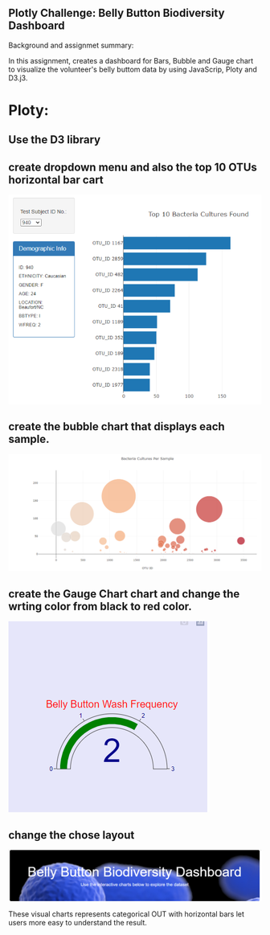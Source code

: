 ## Plotly Challenge: Belly Button Biodiversity Dashboard 

Background and assignmet summary: 

In this assignment, creates a dashboard for Bars, Bubble and Gauge chart to visualize the volunteer's belly buttom data by using JavaScrip, Ploty and D3.j3. 


# Ploty:
  ## Use the D3 library
  ## create dropdown menu and also the top 10 OTUs horizontal bar cart  
  ![fig](https://github.com/violetqq0221/Module-13-Challenge/blob/main/horizontal%20bar%20chart.PNG)  
  ## create the bubble chart that displays each sample.  
  ![fig](https://github.com/violetqq0221/Module-13-Challenge/blob/main/bubble%20chart.PNG)  
  ## create the Gauge Chart chart and change the wrting color from black to red color.  
  ![fig](https://github.com/violetqq0221/Module-13-Challenge/blob/main/gauge%20chart_%20and%20modify%20the%20color%20of%20writing.PNG)  
  ## change the chose layout  
   ![fig](https://github.com/violetqq0221/Module-13-Challenge/blob/main/layout.PNG)  
   
  These visual charts represents categorical OUT with horizontal bars let users more easy to understand the result. 
